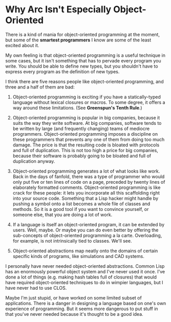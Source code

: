 # Why Arc Isn't Especially Object-Oriented

There is a kind of mania for object-oriented programming at the moment, but some of the **smartest programmers** I know are some of the least excited about it.

My own feeling is that object-oriented programming is a useful technique in some cases, but it isn't something that has to pervade every program you write. You should be able to define new types, but you shouldn't have to express every program as the definition of new types.

I think there are five reasons people like object-oriented programming, and three and a half of them are bad:

1. Object-oriented programming is exciting if you have a statically-typed language without lexical closures or macros. To some degree, it offers a way around these limitations. (See **Greenspun's Tenth Rule**.)

2. Object-oriented programming is popular in big companies, because it suits the way they write software. At big companies, software tends to be written by large (and frequently changing) teams of mediocre programmers. Object-oriented programming imposes a discipline on these programmers that prevents any one of them from doing too much damage. The price is that the resulting code is bloated with protocols and full of duplication. This is not too high a price for big companies, because their software is probably going to be bloated and full of duplication anyway.

3. Object-oriented programming generates a lot of what looks like work. Back in the days of fanfold, there was a type of programmer who would only put five or ten lines of code on a page, preceded by twenty lines of elaborately formatted comments. Object-oriented programming is like crack for these people: it lets you incorporate all this scaffolding right into your source code. Something that a Lisp hacker might handle by pushing a symbol onto a list becomes a whole file of classes and methods. So it is a good tool if you want to convince yourself, or someone else, that you are doing a lot of work.

4. If a language is itself an object-oriented program, it can be extended by users. Well, maybe. Or maybe you can do even better by offering the sub-concepts of object-oriented programming a la carte. Overloading, for example, is not intrinsically tied to classes. We'll see.

5. Object-oriented abstractions map neatly onto the domains of certain specific kinds of programs, like simulations and CAD systems.

I personally have never needed object-oriented abstractions. Common Lisp has an enormously powerful object system and I've never used it once. I've done a lot of things (e.g. making hash tables full of closures) that would have required object-oriented techniques to do in wimpier languages, but I have never had to use CLOS.

Maybe I'm just stupid, or have worked on some limited subset of applications. There is a danger in designing a language based on one's own experience of programming. But it seems more dangerous to put stuff in that you've never needed because it's thought to be a good idea.